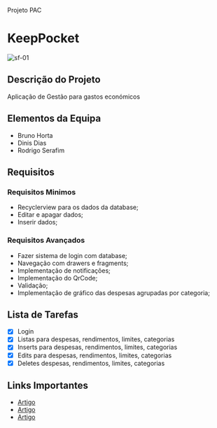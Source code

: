 Projeto PAC
# KeepPocket
![sf-01](https://user-images.githubusercontent.com/101331020/176289400-f1c3c31a-c329-4352-a8d7-1e63f2943ba6.png)


## Descrição do Projeto
Aplicação de Gestão para gastos económicos

## Elementos da Equipa
* Bruno Horta
* Dinis Dias
* Rodrigo Serafim

## Requisitos
### Requisitos Minimos
* Recyclerview para os dados da database;
* Editar e apagar dados;
* Inserir dados;

### Requisitos Avançados
* Fazer sistema de login com database;
* Navegação com drawers e fragments;
* Implementação de notificações;
* Implementação do QrCode;
* Validação;
* Implementação de gráfico das despesas agrupadas por categoria;

## Lista de Tarefas
- [x] Login
- [x] Listas para despesas, rendimentos, limites, categorias
- [x] Inserts para despesas, rendimentos, limites, categorias
- [x] Edits para despesas, rendimentos, limites, categorias
- [x] Deletes despesas, rendimentos, limites, categorias

## Links Importantes
* [Artigo](https://developer.android.com/training/data-storage/room/)
* [Artigo](https://stackoverflow.com/questions/61875405/fill-spinner-with-room-database)
* [Artigo](https://stackoverflow.com/questions/2390102/how-to-set-selected-item-of-spinner-by-value-not-by-position)
